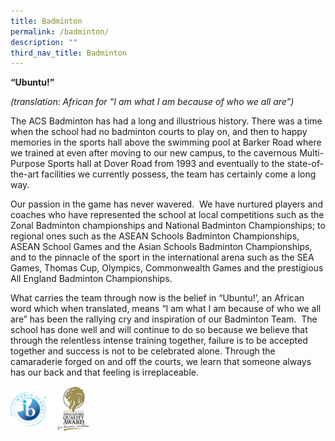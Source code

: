 ```yaml
---
title: Badminton
permalink: /badminton/
description: ""
third_nav_title: Badminton
---
```

**“Ubuntu!”**

_(translation: African for “I am what I am because of who we all are”)_

The ACS Badminton has had a long and illustrious history. There was a time when the school had no badminton courts to play on, and then to happy memories in the sports hall above the swimming pool at Barker Road where we trained at even after moving to our new campus, to the cavernous Multi-Purpose Sports hall at Dover Road from 1993 and eventually to the state-of-the-art facilities we currently possess, the team has certainly come a long way.

Our passion in the game has never wavered.  We have nurtured players and coaches who have represented the school at local competitions such as the Zonal Badminton championships and National Badminton Championships; to regional ones such as the ASEAN Schools Badminton Championships, ASEAN School Games and the Asian Schools Badminton Championships, and to the pinnacle of the sport in the international arena such as the SEA Games, Thomas Cup, Olympics, Commonwealth Games and the prestigious All England Badminton Championships.

What carries the team through now is the belief in “Ubuntu!’, an African word which when translated, means “I am what I am because of who we all are” has been the rallying cry and inspiration of our Badminton Team.  The school has done well and will continue to do so because we believe that through the relentless intense training together, failure is to be accepted together and success is not to be celebrated alone. Through the camaraderie forged on and off the courts, we learn that someone always has our back and that feeling is irreplaceable.


<img src="/images/WorldSchool.jpg" 
     style="width:25%">
